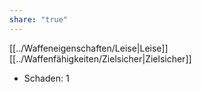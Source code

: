 ```yaml
---
share: "true"
---
```

[[../Waffeneigenschaften/Leise|Leise]] [[../Waffenfähigkeiten/Zielsicher|Zielsicher]]  
  
- Schaden: 1